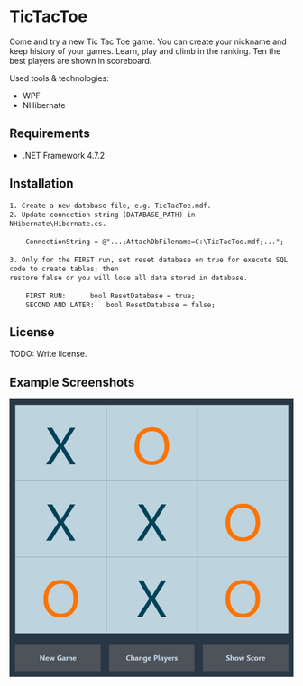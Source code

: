 # TicTacToe
Come and try a new Tic Tac Toe game. You can create your nickname and keep history of your games. Learn, play and climb in the ranking. Ten the best players are shown in scoreboard.

Used tools & technologies:
* WPF
* NHibernate


## Requirements
* .NET Framework 4.7.2
	
## Installation
	1. Create a new database file, e.g. TicTacToe.mdf.
	2. Update connection string (DATABASE_PATH) in NHibernate\Hibernate.cs.
	
		ConnectionString = @"...;AttachDbFilename=C:\TicTacToe.mdf;...";
	
	3. Only for the FIRST run, set reset database on true for execute SQL code to create tables; then 
	restore false or you will lose all data stored in database.
	
		FIRST RUN:		bool ResetDatabase = true;
		SECOND AND LATER: 	bool ResetDatabase = false;
	

## License
TODO: Write license.


## Example Screenshots
![alt text](https://github.com/Aenyatia/TicTacToe/blob/master/TicTacToe/Resources/game.jpg)
